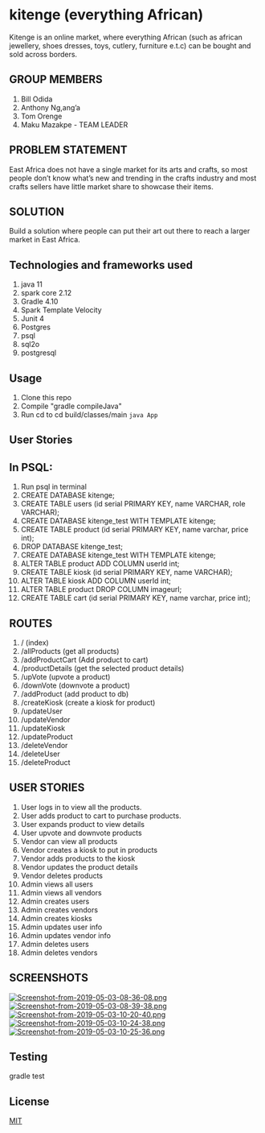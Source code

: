 # kitenge (everything African)
Kitenge is an online market, where everything African (such as african jewellery, shoes dresses, toys, cutlery, furniture e.t.c) can be bought and sold across borders.

## GROUP MEMBERS
1. Bill Odida
2. Anthony Ng,ang’a
3. Tom Orenge
4. Maku Mazakpe - TEAM LEADER

## PROBLEM STATEMENT

 East Africa does not have a single market for its arts and crafts, so most people don’t know what’s new and trending in the crafts industry and most crafts sellers have little market share to showcase their items.

## SOLUTION

 Build a solution where people can put their art out there to reach a larger market in East Africa.

## Technologies and frameworks used
1. java 11
2. spark core 2.12
3. Gradle 4.10
4. Spark Template Velocity
5. Junit 4
6. Postgres
7. psql
8. sql2o
9. postgresql

## Usage
1. Clone this repo
2. Compile "gradle compileJava"
3. Run cd to cd build/classes/main `java App`

## User Stories 

## In PSQL:
1. Run psql in terminal
2. CREATE DATABASE kitenge;
3. CREATE TABLE users (id serial PRIMARY KEY, name VARCHAR, role VARCHAR);
4. CREATE DATABASE kitenge_test WITH TEMPLATE kitenge;
5. CREATE TABLE product (id serial PRIMARY KEY, name varchar, price int);
6. DROP DATABASE kitenge_test;
7. CREATE DATABASE kitenge_test WITH TEMPLATE kitenge;
8. ALTER TABLE product ADD COLUMN userId int;
9. CREATE TABLE kiosk (id serial PRIMARY KEY, name VARCHAR);
10. ALTER TABLE kiosk ADD COLUMN userId int;
11. ALTER TABLE product DROP COLUMN imageurl;
12. CREATE TABLE cart (id serial PRIMARY KEY, name varchar, price int);


## ROUTES

1. / (index)
2. /allProducts (get all products)
3. /addProductCart (Add product to cart)
4. /productDetails (get the selected product details)
5. /upVote (upvote a product)
6. /downVote (downvote a product)
7. /addProduct (add product to db)
8. /createKiosk (create a kiosk for product)
9. /updateUser 
10. /updateVendor
11. /updateKiosk
12. /updateProduct
13. /deleteVendor
14. /deleteUser
15. /deleteProduct

## USER STORIES
1. User logs in to view all the products.
2. User adds product to cart to purchase products.
3. User expands product to view details
4. User upvote and downvote products
5. Vendor can view all products
6. Vendor creates a kiosk to put in products
7. Vendor adds products to the kiosk
8. Vendor updates the product details
9. Vendor deletes products
10. Admin views all users
11. Admin views all vendors
12. Admin creates users
13. Admin creates vendors
14. Admin creates kiosks
15. Admin updates user info
16. Admin updates vendor info
17. Admin deletes users
18. Admin deletes vendors


## SCREENSHOTS
[![Screenshot-from-2019-05-03-08-36-08.png](https://i.postimg.cc/d3X234wG/Screenshot-from-2019-05-03-08-36-08.png)](https://postimg.cc/2LQbXdq5)
[![Screenshot-from-2019-05-03-08-39-38.png](https://i.postimg.cc/9QvcbTF1/Screenshot-from-2019-05-03-08-39-38.png)](https://postimg.cc/WdwRbdZJ)
[![Screenshot-from-2019-05-03-10-20-40.png](https://i.postimg.cc/d3Qm9yg3/Screenshot-from-2019-05-03-10-20-40.png)](https://postimg.cc/gX5Zznzb)
[![Screenshot-from-2019-05-03-10-24-38.png](https://i.postimg.cc/PqxCKM5B/Screenshot-from-2019-05-03-10-24-38.png)](https://postimg.cc/NK3GjmT4)
[![Screenshot-from-2019-05-03-10-25-36.png](https://i.postimg.cc/qv7BdvHK/Screenshot-from-2019-05-03-10-25-36.png)](https://postimg.cc/KRdhPFzc)

## Testing
gradle test

## License
[MIT](https://choosealicense.com/licenses/mit/)

